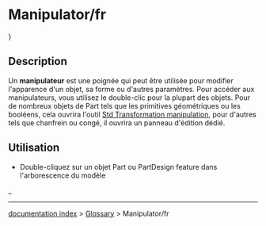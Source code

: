 # Manipulator/fr
}

## Description

Un **manipulateur** est une poignée qui peut être utilisée pour modifier l\'apparence d\'un objet, sa forme ou d\'autres paramètres. Pour accéder aux manipulateurs, vous utilisez le double-clic pour la plupart des objets. Pour de nombreux objets de Part tels que les primitives géométriques ou les booléens, cela ouvrira l\'outil [Std Transformation manipulation](Std_TransformManip/fr.md), pour d\'autres tels que chanfrein ou congé, il ouvrira un panneau d\'édition dédié.

## Utilisation

-   Double-cliquez sur un objet Part ou PartDesign feature dans l\'arborescence du modèle




_

---
[documentation index](../README.md) > [Glossary](Category_Glossary.md) > Manipulator/fr
